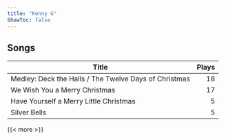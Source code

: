 ```yaml
---
title: "Kenny G"
ShowToc: false
---
```


## Songs
Title | Plays 
----- | -----: 
Medley: Deck the Halls / The Twelve Days of Christmas | 18
We Wish You a Merry Christmas | 17
Have Yourself a Merry Little Christmas | 5
Silver Bells | 5

{{< more >}}